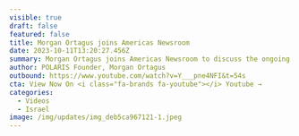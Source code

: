 ```yaml
---
visible: true
draft: false
featured: false
title: Morgan Ortagus joins Americas Newsroom
date: 2023-10-11T13:20:27.456Z
summary: Morgan Ortagus joins Americas Newsroom to discuss the ongoing war in Israel.
author: POLARIS Founder, Morgan Ortagus
outbound: https://www.youtube.com/watch?v=Y___pne4NFI&t=54s
cta: View Now On <i class="fa-brands fa-youtube"></i> Youtube →
categories:
  - Videos
  - Israel
image: /img/updates/img_deb5ca967121-1.jpeg
---
```

